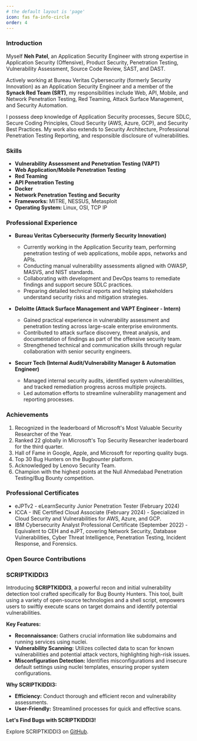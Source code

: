 ```yaml
---
# the default layout is 'page'
icon: fas fa-info-circle
order: 4
---
```



### Introduction
Myself **Neh Patel**, an Application Security Engineer with strong expertise in Application Security (Offensive), Product Security, Penetration Testing, Vulnerability Assessment, Source Code Review, SAST, and DAST. 

Actively working at Bureau Veritas Cybersecurity (formerly Security Innovation) as an Application Security Engineer and a member of the **Synack Red Team (SRT)**, my responsibilities include Web, API, Mobile, and Network Penetration Testing, Red Teaming, Attack Surface Management, and Security Automation.

I possess deep knowledge of Application Security processes, Secure SDLC, Secure Coding Principles, Cloud Security (AWS, Azure, GCP), and Security Best Practices. My work also extends to Security Architecture, Professional Penetration Testing Reporting, and responsible disclosure of vulnerabilities.

### Skills
- **Vulnerability Assessment and Penetration Testing (VAPT)**
- **Web Application/Mobile Penetration Testing**
- **Red Teaming**
- **API Penetration Testing**
- **Docker**
- **Network Penetration Testing and Security**
- **Frameworks:** MITRE, NESSUS, Metasploit
- **Operating System:** Linux, OSI, TCP IP

### Professional Experience
- **Bureau Veritas Cybersecurity (formerly Security Innovation)**  
  - Currently working in the Application Security team, performing penetration testing of web applications, mobile apps, networks and APIs.  
  - Conducting manual vulnerability assessments aligned with OWASP, MASVS, and NIST standards.  
  - Collaborating with development and DevOps teams to remediate findings and support secure SDLC practices.  
  - Preparing detailed technical reports and helping stakeholders understand security risks and mitigation strategies.

- **Deloitte (Attack Surface Management and VAPT Engineer - Intern)**  
  - Gained practical experience in vulnerability assessment and penetration testing across large-scale enterprise environments.  
  - Contributed to attack surface discovery, threat analysis, and documentation of findings as part of the offensive security team.  
  - Strengthened technical and communication skills through regular collaboration with senior security engineers.

- **Securr Tech (Internal Audit/Vulnerability Manager & Automation Engineer)**  
  - Managed internal security audits, identified system vulnerabilities, and tracked remediation progress across multiple projects.  
  - Led automation efforts to streamline vulnerability management and reporting processes.  



### Achievements
1. Recognized in the leaderboard of Microsoft's Most Valuable Security Researcher of the Year.
2. Ranked 22 globally in Microsoft's Top Security Researcher leaderboard for the third quarter.
3. Hall of Fame in Google, Apple, and Microsoft for reporting quality bugs.
4. Top 30 Bug Hunters on the Bugbounter platform.
5. Acknowledged by Lenovo Security Team.
6. Champion with the highest points at the Null Ahmedabad Penetration Testing/Bug Bounty competition.

### Professional Certificates
  - eJPTv2 - eLearnSecurity Junior Penetration Tester (February 2024)
  - ICCA - INE Certified Cloud Associate (February 2024) - Specialized in Cloud Security and Vulnerabilities for AWS, Azure, and GCP.
  - IBM Cybersecurity Analyst Professional Certificate (September 2022) - Equivalent to CEH and eJPT, covering Network Security, Database Vulnerabilities, Cyber Threat Intelligence, Penetration Testing, Incident Response, and Forensics.

### Open Source Contributions

### SCRIPTKIDDI3

Introducing **SCRIPTKIDDI3**, a powerful recon and initial vulnerability detection tool crafted specifically for Bug Bounty Hunters. This tool, built using a variety of open-source technologies and a shell script, empowers users to swiftly execute scans on target domains and identify potential vulnerabilities.

**Key Features:**
- **Reconnaissance:** Gathers crucial information like subdomains and running services using nuclei.
- **Vulnerability Scanning:** Utilizes collected data to scan for known vulnerabilities and potential attack vectors, highlighting high-risk issues.
- **Misconfiguration Detection:** Identifies misconfigurations and insecure default settings using nuclei templates, ensuring proper system configurations.

**Why SCRIPTKIDDI3:**
- **Efficiency:** Conduct thorough and efficient recon and vulnerability assessments.
- **User-Friendly:** Streamlined processes for quick and effective scans.

**Let's Find Bugs with SCRIPTKIDDI3!**

Explore SCRIPTKIDDI3 on [GitHub](https://github.com/thecyberneh/scriptkiddi3).
